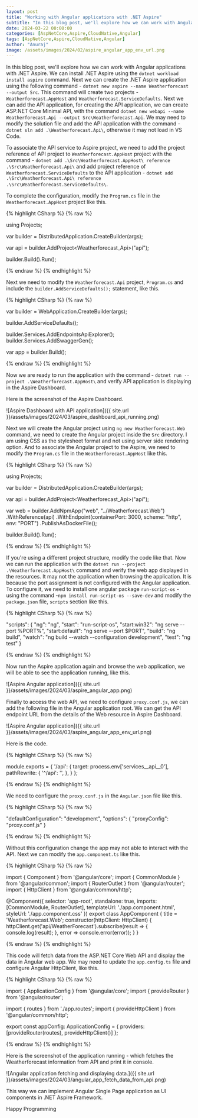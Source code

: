 ```yaml
---
layout: post
title: "Working with Angular applications with .NET Aspire"
subtitle: "In this blog post, we'll explore how we can work with Angular applications with .NET Aspire."
date: 2024-03-22 00:00:00
categories: [AspNetCore,Aspire,CloudNative,Angular]
tags: [AspNetCore,Aspire,CloudNative,Angular]
author: "Anuraj"
image: /assets/images/2024/02/aspire_angular_app_env_url.png
---
```


In this blog post, we'll explore how we can work with Angular applications with .NET Aspire. We can install .NET Aspire using the `dotnet workload install aspire` command. Next we can create the .NET Aspire application using the following command - `dotnet new aspire --name Weatherforecast --output Src`. This command will create two projects - `Weatherforecast.AppHost` and `Weatherforecast.ServiceDefaults`. Next we can add the API application, for creating the API application, we can create ASP.NET Core Minimal API, with the command `dotnet new webapi --name Weatherforecast.Api --output Src\Weatherforecast.Api`. We may need to modify the solution file and add the API application with the command - `dotnet sln add .\Weatherforecast.Api\`, otherwise it may not load in VS Code.

To associate the API service to Aspire project, we need to add the project reference of API project to `Weatherforecast.AppHost` project with the command - `dotnet add .\Src\Weatherforecast.AppHost\ reference .\Src\Weatherforecast.Api\` and add project reference of `Weatherforecast.ServiceDefaults` to the API application - `dotnet add .\Src\Weatherforecast.Api\ reference .\Src\Weatherforecast.ServiceDefaults\`.

To complete the configuration, modify the `Program.cs` file in the `Weatherforecast.AppHost` project like this.

{% highlight CSharp %}
{% raw %}

using Projects;

var builder = DistributedApplication.CreateBuilder(args);

var api = builder.AddProject<Weatherforecast_Api>("api");

builder.Build().Run();

{% endraw %}
{% endhighlight %}

Next we need to modify the `Weatherforecast.Api` project, `Program.cs` and include the `builder.AddServiceDefaults();` statement, like this.

{% highlight CSharp %}
{% raw %}

var builder = WebApplication.CreateBuilder(args);

builder.AddServiceDefaults();

builder.Services.AddEndpointsApiExplorer();
builder.Services.AddSwaggerGen();

var app = builder.Build();

{% endraw %}
{% endhighlight %}

Now we are ready to run the application with the command - `dotnet run --project .\Weatherforecast.AppHost\` and verify API application is displaying in the Aspire Dashboard.

Here is the screenshot of the Aspire Dashboard.

![Aspire Dashboard with API application]({{ site.url }}/assets/images/2024/03/aspire_dashboard_api_running.png)

Next we will create the Angular project using `ng new Weatherforecast.Web` command, we need to create the Angular project inside the `Src` directory. I am using CSS as the stylesheet format and not using server side rendering option. And to associate the Angular project to the Aspire, we need to modify the `Program.cs` file in the `Weatherforecast.AppHost`  like this.

{% highlight CSharp %}
{% raw %}

using Projects;

var builder = DistributedApplication.CreateBuilder(args);

var api = builder.AddProject<Weatherforecast_Api>("api");

var web = builder.AddNpmApp("web", "../Weatherforecast.Web")
    .WithReference(api)
    .WithEndpoint(containerPort: 3000, scheme: "http", env: "PORT")
    .PublishAsDockerFile();

builder.Build().Run();

{% endraw %}
{% endhighlight %}

If you're using a different project structure, modify the code like that. Now we can run the application with the `dotnet run --project .\Weatherforecast.AppHost\` command and verify the web app displayed in the resources. It may not the application when browsing the application. It is because the port assignment is not configured with the Angular application. To configure it, we need to install one angular package `run-script-os` - using the command -`npm install run-script-os --save-dev` and modify the `package.json` file, `scripts` section like this.

{% highlight CSharp %}
{% raw %}

"scripts": {
    "ng": "ng",
    "start": "run-script-os",
    "start:win32": "ng serve --port %PORT%",
    "start:default": "ng serve --port $PORT",
    "build": "ng build",
    "watch": "ng build --watch --configuration development",
    "test": "ng test"
}

{% endraw %}
{% endhighlight %}

Now run the Aspire application again and browse the web application, we will be able to see the application running, like this.

![Aspire Angular application]({{ site.url }}/assets/images/2024/03/aspire_angular_app.png)

Finally to access the web API, we need to configure `proxy.conf.js`, we can add the following file in the Angular application root. We can get the API endpoint URL from the details of the Web resource in Aspire Dashboard.

![Aspire Angular application]({{ site.url }}/assets/images/2024/03/aspire_angular_app_env_url.png)

Here is the code.

{% highlight CSharp %}
{% raw %}

module.exports = {
    '/api': {
        target: process.env['services__api__0'],
        pathRewrite: {
        '^/api': '',
        },
    }
};

{% endraw %}
{% endhighlight %}

We need to configure the `proxy.conf.js` in the `Angular.json` file like this.

{% highlight CSharp %}
{% raw %}

"defaultConfiguration": "development",
"options": {
    "proxyConfig": "proxy.conf.js"
}

{% endraw %}
{% endhighlight %}

Without this configuration change the app may not able to interact with the API. Next we can modify the `app.component.ts` like this.

{% highlight CSharp %}
{% raw %}

import { Component } from '@angular/core';
import { CommonModule } from '@angular/common';
import { RouterOutlet } from '@angular/router';
import { HttpClient } from '@angular/common/http';

@Component({
  selector: 'app-root',
  standalone: true,
  imports: [CommonModule, RouterOutlet],
  templateUrl: './app.component.html',
  styleUrl: './app.component.css'
})
export class AppComponent {
  title = 'Weatherforecast.Web';
  constructor(httpClient: HttpClient) {
    httpClient.get('api/WeatherForecast').subscribe(result => {
      console.log(result);
    }, error => console.error(error));
  }
}

{% endraw %}
{% endhighlight %}

This code will fetch data from the ASP.NET Core Web API and display the data in Angular web app. We may need to update the `app.config.ts` file and configure Angular HttpClient, like this.

{% highlight CSharp %}
{% raw %}

import { ApplicationConfig } from '@angular/core';
import { provideRouter } from '@angular/router';

import { routes } from './app.routes';
import { provideHttpClient } from '@angular/common/http';

export const appConfig: ApplicationConfig = {
  providers: [provideRouter(routes), provideHttpClient()]
};

{% endraw %}
{% endhighlight %}

Here is the screenshot of the application running - which fetches the Weatherforecast information from API and print it in console.

![Angular application fetching and displaying data.]({{ site.url }}/assets/images/2024/03/angular_app_fetch_data_from_api.png)

This way we can implement Angular Single Page application as UI components in .NET Aspire Framework.

Happy Programming